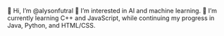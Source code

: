 👋 Hi, I’m @alysonfutral
👀 I’m interested in AI and machine learning.
🌱 I’m currently learning C++ and JavaScript, while continuing my progress in Java, Python, and HTML/CSS.
